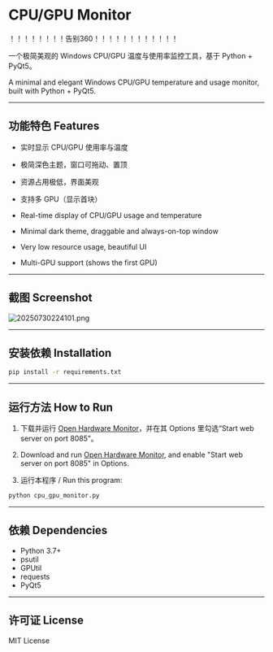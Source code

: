 # CPU/GPU Monitor
！！！！！！！！告别360！！！！！！！！！！！！

一个极简美观的 Windows CPU/GPU 温度与使用率监控工具，基于 Python + PyQt5。

A minimal and elegant Windows CPU/GPU temperature and usage monitor, built with Python + PyQt5.

---

## 功能特色 Features

- 实时显示 CPU/GPU 使用率与温度
- 极简深色主题，窗口可拖动、置顶
- 资源占用极低，界面美观
- 支持多 GPU（显示首块）

- Real-time display of CPU/GPU usage and temperature
- Minimal dark theme, draggable and always-on-top window
- Very low resource usage, beautiful UI
- Multi-GPU support (shows the first GPU)

---

## 截图 Screenshot


![20250730224101.png]()

---

## 安装依赖 Installation

```bash
pip install -r requirements.txt
```

---

## 运行方法 How to Run

1. 下载并运行 [Open Hardware Monitor](https://openhardwaremonitor.org/)，并在其 Options 里勾选“Start web server on port 8085”。
2. Download and run [Open Hardware Monitor](https://openhardwaremonitor.org/), and enable "Start web server on port 8085" in Options.

2. 运行本程序 / Run this program:

```bash
python cpu_gpu_monitor.py
```

---

## 依赖 Dependencies

- Python 3.7+
- psutil
- GPUtil
- requests
- PyQt5

---

## 许可证 License

MIT License
